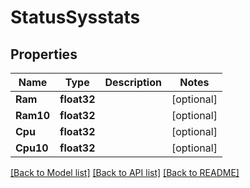 # StatusSysstats

## Properties

Name | Type | Description | Notes
------------ | ------------- | ------------- | -------------
**Ram** | **float32** |  | [optional] 
**Ram10** | **float32** |  | [optional] 
**Cpu** | **float32** |  | [optional] 
**Cpu10** | **float32** |  | [optional] 

[[Back to Model list]](../README.md#documentation-for-models) [[Back to API list]](../README.md#documentation-for-api-endpoints) [[Back to README]](../README.md)


